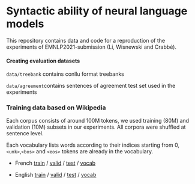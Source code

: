 # Syntactic ability of neural language models
This repository contains data and code for a reproduction of the experiments of EMNLP2021-submission (Li, Wisnewski and Crabbé).

#### Creating evaluation datasets

`data/treebank` contains conllu format treebanks 

`data/agreement`contains sentences of agreement test set used in the experiments


### Training data based on Wikipedia

Each corpus consists of around 100M tokens, we used training (80M) and validation (10M) subsets in our experiments. All corpora were shuffled at sentence level.

Each vocabulary lists words according to their indices starting from 0, `<unk>`,`<bos>` and `<eos>` tokens are already in the vocabulary. 

- French [train]() / [valid]() / [test]() / [vocab]()

- English [train](https://dl.fbaipublicfiles.com/colorless-green-rnns/training-data/English/train.txt) / [valid](https://dl.fbaipublicfiles.com/colorless-green-rnns/training-data/English/valid.txt) / [test](https://dl.fbaipublicfiles.com/colorless-green-rnns/training-data/English/test.txt) / [vocab](https://dl.fbaipublicfiles.com/colorless-green-rnns/training-data/English/vocab.txt)

